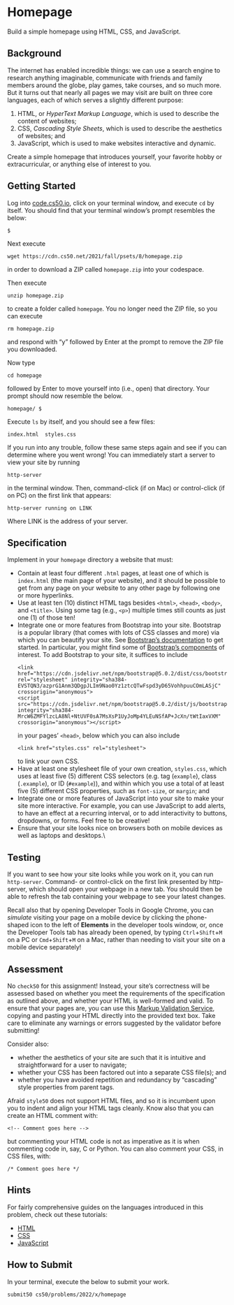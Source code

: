 # Homepage

Build a simple homepage using HTML, CSS, and JavaScript.

## Background

The internet has enabled incredible things: we can use a search engine to research anything imaginable, communicate with friends and family members around the globe, play games, take courses, and so much more. But it turns out that nearly all pages we may visit are built on three core languages, each of which serves a slightly different purpose:

1. HTML, or *HyperText Markup Language*, which is used to describe the content of websites;
2. CSS, *Cascading Style Sheets*, which is used to describe the aesthetics of websites; and
3. JavaScript, which is used to make websites interactive and dynamic.

Create a simple homepage that introduces yourself, your favorite hobby or extracurricular, or anything else of interest to you.

## Getting Started

Log into [code.cs50.io](https://code.cs50.io/), click on your terminal window, and execute `cd` by itself. You should find that your terminal window’s prompt resembles the below:
```
$
```
Next execute
```
wget https://cdn.cs50.net/2021/fall/psets/8/homepage.zip
```
in order to download a ZIP called `homepage.zip` into your codespace.

Then execute
```
unzip homepage.zip
```
to create a folder called `homepage`. You no longer need the ZIP file, so you can execute
```
rm homepage.zip
```
and respond with “y” followed by Enter at the prompt to remove the ZIP file you downloaded.

Now type
```
cd homepage
```
followed by Enter to move yourself into (i.e., open) that directory. Your prompt should now resemble the below.
```
homepage/ $
```
Execute `ls` by itself, and you should see a few files:
```
index.html  styles.css
```
If you run into any trouble, follow these same steps again and see if you can determine where you went wrong! You can immediately start a server to view your site by running
```
http-server
```
in the terminal window. Then, command-click (if on Mac) or control-click (if on PC) on the first link that appears:
```
http-server running on LINK
```
Where LINK is the address of your server.

## Specification

Implement in your `homepage` directory a website that must:

* Contain at least four different `.html` pages, at least one of which is `index.html` (the main page of your website), and it should be possible to get from any page on your website to any other page by following one or more hyperlinks.
* Use at least ten (10) distinct HTML tags besides `<html>`, `<head>`, `<body>`, and `<title>`. Using some tag (e.g., `<p>`) multiple times still counts as just one (1) of those ten!
* Integrate one or more features from Bootstrap into your site. Bootstrap is a popular library (that comes with lots of CSS classes and more) via which you can beautify your site. See [Bootstrap’s documentation](https://getbootstrap.com/docs/5.1/getting-started/introduction/) to get started. In particular, you might find some of [Bootstrap’s components](https://getbootstrap.com/docs/5.1/components/) of interest. To add Bootstrap to your site, it suffices to include
    ```
    <link href="https://cdn.jsdelivr.net/npm/bootstrap@5.0.2/dist/css/bootstrap.min.css" rel="stylesheet" integrity="sha384-EVSTQN3/azprG1Anm3QDgpJLIm9Nao0Yz1ztcQTwFspd3yD65VohhpuuCOmLASjC" crossorigin="anonymous">
    <script src="https://cdn.jsdelivr.net/npm/bootstrap@5.0.2/dist/js/bootstrap.bundle.min.js" integrity="sha384-MrcW6ZMFYlzcLA8Nl+NtUVF0sA7MsXsP1UyJoMp4YLEuNSfAP+JcXn/tWtIaxVXM" crossorigin="anonymous"></script>
    ```
    in your pages’ `<head>`, below which you can also include
    ```
    <link href="styles.css" rel="stylesheet">
    ```
    to link your own CSS.
* Have at least one stylesheet file of your own creation, `styles.css`, which uses at least five (5) different CSS selectors (e.g. tag (`example`), class (`.example`), or ID (`#example`)), and within which you use a total of at least five (5) different CSS properties, such as `font-size`, or `margin`; and
* Integrate one or more features of JavaScript into your site to make your site more interactive. For example, you can use JavaScript to add alerts, to have an effect at a recurring interval, or to add interactivity to buttons, dropdowns, or forms. Feel free to be creative!
* Ensure that your site looks nice on browsers both on mobile devices as well as laptops and desktops.\

## Testing

If you want to see how your site looks while you work on it, you can run `http-server`. Command- or control-click on the first link presented by http-server, which should open your webpage in a new tab. You should then be able to refresh the tab containing your webpage to see your latest changes.

Recall also that by opening Developer Tools in Google Chrome, you can *simulate* visiting your page on a mobile device by clicking the phone-shaped icon to the left of **Elements** in the developer tools window, or, once the Developer Tools tab has already been opened, by typing `Ctrl`+`Shift`+`M` on a PC or `Cmd`+`Shift`+`M` on a Mac, rather than needing to visit your site on a mobile device separately!

## Assessment

No `check50` for this assignment! Instead, your site’s correctness will be assessed based on whether you meet the requirements of the specification as outlined above, and whether your HTML is well-formed and valid. To ensure that your pages are, you can use this [Markup Validation Service](https://validator.w3.org/#validate_by_input), copying and pasting your HTML directly into the provided text box. Take care to eliminate any warnings or errors suggested by the validator before submitting!

Consider also:

* whether the aesthetics of your site are such that it is intuitive and straightforward for a user to navigate;
* whether your CSS has been factored out into a separate CSS file(s); and
* whether you have avoided repetition and redundancy by “cascading” style properties from parent tags.

Afraid `style50` does not support HTML files, and so it is incumbent upon you to indent and align your HTML tags cleanly. Know also that you can create an HTML comment with:
```
<!-- Comment goes here -->
```
but commenting your HTML code is not as imperative as it is when commenting code in, say, C or Python. You can also comment your CSS, in CSS files, with:
```
/* Comment goes here */
```

## Hints

For fairly comprehensive guides on the languages introduced in this problem, check out these tutorials:

* [HTML](https://www.w3schools.com/html/)
* [CSS](https://www.w3schools.com/css/)
* [JavaScript](https://www.w3schools.com/js/)

## How to Submit

In your terminal, execute the below to submit your work.
```
submit50 cs50/problems/2022/x/homepage
```